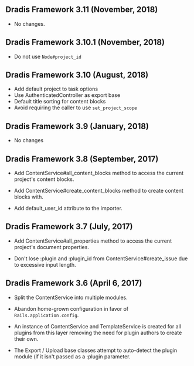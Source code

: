 ## Dradis Framework 3.11 (November, 2018) ##

*  No changes.

## Dradis Framework 3.10.1 (November, 2018) ##

*  Do not use `Node#project_id`

## Dradis Framework 3.10 (August, 2018) ##

*  Add default project to task options
*  Use AuthenticatedController as export base
*  Default title sorting for content blocks
*  Avoid requiring the caller to use `set_project_scope`

## Dradis Framework 3.9 (January, 2018) ##

*  No changes

## Dradis Framework 3.8 (September, 2017) ##

*   Add ContentService#all_content_blocks method to access the current project's
    content blocks.

*   Add ContentService#create_content_blocks method to create content blocks
    with.

*   Add default_user_id attribute to the importer.

## Dradis Framework 3.7 (July, 2017) ##

*   Add ContentService#all_properties method to access the current project's
    document properties.

*   Don't lose :plugin and :plugin_id from ContentService#create_issue due to
    excessive input length.

## Dradis Framework 3.6 (April 6, 2017) ##

*   Split the ContentService into multiple modules.

*   Abandon home-grown configuration in favor of `Rails.application.config`.

*   An instance of ContentService and TemplateService is created for all
    plugins from this layer removing the need for plugin authors to create
    their own.

*   The Export / Upload base classes attempt to auto-detect the plugin module
    (if it isn't passed as a :plugin parameter.
